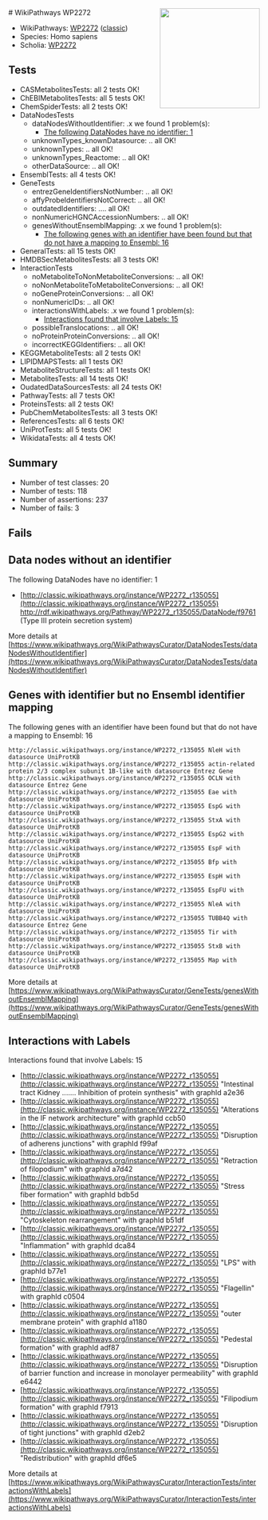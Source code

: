 <img style="float: right; width: 200px" src="https://upload.wikimedia.org/wikipedia/commons/thumb/8/83/Wplogo_with_text_500.png/640px-Wplogo_with_text_500.png" />
# WikiPathways WP2272

* WikiPathways: [WP2272](https://wikipathways.org/pathways/WP2272) ([classic](https://classic.wikipathways.org/instance/WP2272))
* Species: Homo sapiens
* Scholia: [WP2272](https://scholia.toolforge.org/wikipathways/WP2272)
## Tests
* CASMetabolitesTests: all 2 tests OK!
* ChEBIMetabolitesTests: all 5 tests OK!
* ChemSpiderTests: all 2 tests OK!
* DataNodesTests
    * dataNodesWithoutIdentifier: .x we found 1 problem(s):
        * [The following DataNodes have no identifier: 1](#d2d32fa0)
    * unknownTypes_knownDatasource: .. all OK!
    * unknownTypes: .. all OK!
    * unknownTypes_Reactome: .. all OK!
    * otherDataSource: .. all OK!
* EnsemblTests: all 4 tests OK!
* GeneTests
    * entrezGeneIdentifiersNotNumber: .. all OK!
    * affyProbeIdentifiersNotCorrect: .. all OK!
    * outdatedIdentifiers: .... all OK!
    * nonNumericHGNCAccessionNumbers: .. all OK!
    * genesWithoutEnsemblMapping: .x we found 1 problem(s):
        * [The following genes with an identifier have been found but that do not have a mapping to Ensembl: 16](#c4e54313)
* GeneralTests: all 15 tests OK!
* HMDBSecMetabolitesTests: all 3 tests OK!
* InteractionTests
    * noMetaboliteToNonMetaboliteConversions: .. all OK!
    * noNonMetaboliteToMetaboliteConversions: .. all OK!
    * noGeneProteinConversions: .. all OK!
    * nonNumericIDs: .. all OK!
    * interactionsWithLabels: .x we found 1 problem(s):
        * [Interactions found that involve Labels: 15](#fe97a8bd)
    * possibleTranslocations: .. all OK!
    * noProteinProteinConversions: .. all OK!
    * incorrectKEGGIdentifiers: .. all OK!
* KEGGMetaboliteTests: all 2 tests OK!
* LIPIDMAPSTests: all 1 tests OK!
* MetaboliteStructureTests: all 1 tests OK!
* MetabolitesTests: all 14 tests OK!
* OudatedDataSourcesTests: all 24 tests OK!
* PathwayTests: all 7 tests OK!
* ProteinsTests: all 2 tests OK!
* PubChemMetabolitesTests: all 3 tests OK!
* ReferencesTests: all 6 tests OK!
* UniProtTests: all 5 tests OK!
* WikidataTests: all 4 tests OK!


## Summary

* Number of test classes: 20
* Number of tests: 118
* Number of assertions: 237
* Number of fails: 3

## Fails

<a name="d2d32fa0" />

## Data nodes without an identifier

The following DataNodes have no identifier: 1

* [http://classic.wikipathways.org/instance/WP2272_r135055](http://classic.wikipathways.org/instance/WP2272_r135055) http://rdf.wikipathways.org/Pathway/WP2272_r135055/DataNode/f9761 (Type III protein
secretion system)


More details at [https://www.wikipathways.org/WikiPathwaysCurator/DataNodesTests/dataNodesWithoutIdentifier](https://www.wikipathways.org/WikiPathwaysCurator/DataNodesTests/dataNodesWithoutIdentifier)

<a name="c4e54313" />

## Genes with identifier but no Ensembl identifier mapping

The following genes with an identifier have been found but that do not have a mapping to Ensembl: 16
```
http://classic.wikipathways.org/instance/WP2272_r135055 NleH with datasource UniProtKB
http://classic.wikipathways.org/instance/WP2272_r135055 actin-related protein 2/3 complex subunit 1B-like with datasource Entrez Gene
http://classic.wikipathways.org/instance/WP2272_r135055 OCLN with datasource Entrez Gene
http://classic.wikipathways.org/instance/WP2272_r135055 Eae with datasource UniProtKB
http://classic.wikipathways.org/instance/WP2272_r135055 EspG with datasource UniProtKB
http://classic.wikipathways.org/instance/WP2272_r135055 StxA with datasource UniProtKB
http://classic.wikipathways.org/instance/WP2272_r135055 EspG2 with datasource UniProtKB
http://classic.wikipathways.org/instance/WP2272_r135055 EspF with datasource UniProtKB
http://classic.wikipathways.org/instance/WP2272_r135055 Bfp with datasource UniProtKB
http://classic.wikipathways.org/instance/WP2272_r135055 EspH with datasource UniProtKB
http://classic.wikipathways.org/instance/WP2272_r135055 EspFU with datasource UniProtKB
http://classic.wikipathways.org/instance/WP2272_r135055 NleA with datasource UniProtKB
http://classic.wikipathways.org/instance/WP2272_r135055 TUBB4Q with datasource Entrez Gene
http://classic.wikipathways.org/instance/WP2272_r135055 Tir with datasource UniProtKB
http://classic.wikipathways.org/instance/WP2272_r135055 StxB with datasource UniProtKB
http://classic.wikipathways.org/instance/WP2272_r135055 Map with datasource UniProtKB
```

More details at [https://www.wikipathways.org/WikiPathwaysCurator/GeneTests/genesWithoutEnsemblMapping](https://www.wikipathways.org/WikiPathwaysCurator/GeneTests/genesWithoutEnsemblMapping)

<a name="fe97a8bd" />

## Interactions with Labels

Interactions found that involve Labels: 15

* [http://classic.wikipathways.org/instance/WP2272_r135055](http://classic.wikipathways.org/instance/WP2272_r135055) "Intestinal tract
Kidney .......
Inhibition of protein synthesis" with graphId a2e36
* [http://classic.wikipathways.org/instance/WP2272_r135055](http://classic.wikipathways.org/instance/WP2272_r135055) "Alterations in the
IF network architecture" with graphId ccb50
* [http://classic.wikipathways.org/instance/WP2272_r135055](http://classic.wikipathways.org/instance/WP2272_r135055) "Disruption of adherens junctions" with graphId f99af
* [http://classic.wikipathways.org/instance/WP2272_r135055](http://classic.wikipathways.org/instance/WP2272_r135055) "Retraction of filopodium" with graphId a7d42
* [http://classic.wikipathways.org/instance/WP2272_r135055](http://classic.wikipathways.org/instance/WP2272_r135055) "Stress fiber formation" with graphId bdb5d
* [http://classic.wikipathways.org/instance/WP2272_r135055](http://classic.wikipathways.org/instance/WP2272_r135055) "Cytoskeleton
rearrangement" with graphId b51df
* [http://classic.wikipathways.org/instance/WP2272_r135055](http://classic.wikipathways.org/instance/WP2272_r135055) "Inflammation" with graphId dca84
* [http://classic.wikipathways.org/instance/WP2272_r135055](http://classic.wikipathways.org/instance/WP2272_r135055) "LPS" with graphId b77e1
* [http://classic.wikipathways.org/instance/WP2272_r135055](http://classic.wikipathways.org/instance/WP2272_r135055) "Flagellin" with graphId c0504
* [http://classic.wikipathways.org/instance/WP2272_r135055](http://classic.wikipathways.org/instance/WP2272_r135055) "outer membrane protein" with graphId a1180
* [http://classic.wikipathways.org/instance/WP2272_r135055](http://classic.wikipathways.org/instance/WP2272_r135055) "Pedestal formation" with graphId adf87
* [http://classic.wikipathways.org/instance/WP2272_r135055](http://classic.wikipathways.org/instance/WP2272_r135055) "Disruption of barrier
function and increase in
monolayer permeability" with graphId e6442
* [http://classic.wikipathways.org/instance/WP2272_r135055](http://classic.wikipathways.org/instance/WP2272_r135055) "Filipodium formation" with graphId f7913
* [http://classic.wikipathways.org/instance/WP2272_r135055](http://classic.wikipathways.org/instance/WP2272_r135055) "Disruption of tight junctions" with graphId d2eb2
* [http://classic.wikipathways.org/instance/WP2272_r135055](http://classic.wikipathways.org/instance/WP2272_r135055) "Redistribution" with graphId df6e5


More details at [https://www.wikipathways.org/WikiPathwaysCurator/InteractionTests/interactionsWithLabels](https://www.wikipathways.org/WikiPathwaysCurator/InteractionTests/interactionsWithLabels)

